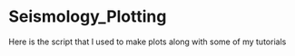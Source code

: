 # Seismology_Plotting
Here is the script that I used to make plots along with some of my tutorials 
